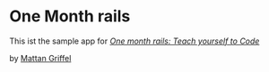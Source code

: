# One Month rails

This ist the sample app for 
[*One month rails: Teach yourself to Code*](http://onemonthrails.com)

by [Mattan Griffel](http://mattangriffel.com)